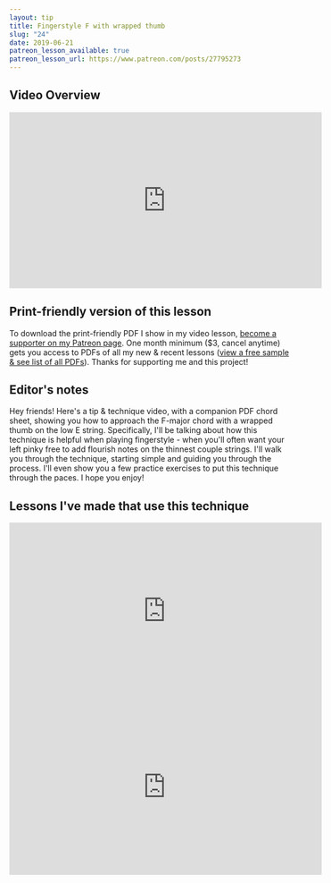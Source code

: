 ```yaml
---
layout: tip
title: Fingerstyle F with wrapped thumb
slug: "24"
date: 2019-06-21
patreon_lesson_available: true
patreon_lesson_url: https://www.patreon.com/posts/27795273
---
```




## Video Overview

<iframe width="560" height="315" src="https://www.youtube.com/embed/0GXSdqf4lIk?showinfo=0" frameborder="0" allowfullscreen></iframe>

## Print-friendly version of this lesson

To download the print-friendly PDF I show in my video lesson, [become a supporter on my Patreon page](https://www.patreon.com/posts/27795273). One month minimum ($3, cancel anytime) gets you access to PDFs of all my new & recent lessons ([view a free sample & see list of all PDFs](http://playsongnotes.com/downloads)). Thanks for supporting me and this project!

<!-- Check back in a few minutes! Posting it now... -->

<!-- Coming later this morning! Check back soon... -->

## Editor's notes

Hey friends! Here's a tip & technique video, with a companion PDF chord sheet, showing you how to approach the F-major chord with a wrapped thumb on the low E string. Specifically, I'll be talking about how this technique is helpful when playing fingerstyle - when you'll often want your left pinky free to add flourish notes on the thinnest couple strings. I'll walk you through the technique, starting simple and guiding you through the process. I'll even show you a few practice exercises to put this technique through the paces. I hope you enjoy!

## Lessons I've made that use this technique

<iframe width="560" height="315" src="https://www.youtube.com/embed/aKMf0mR3N7s?showinfo=0" frameborder="0" allowfullscreen></iframe>

<iframe width="560" height="315" src="https://www.youtube.com/embed/GRENHZjtzlk?showinfo=0" frameborder="0" allowfullscreen></iframe>
